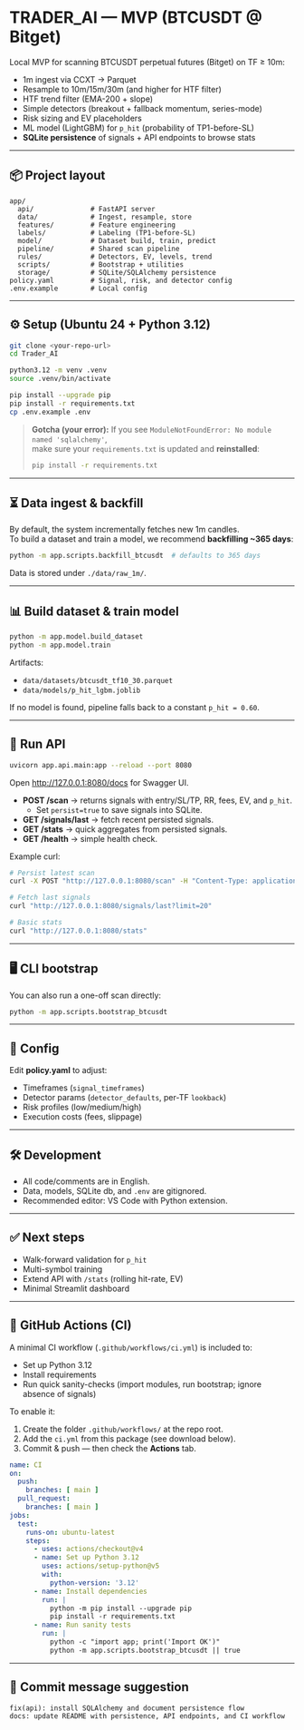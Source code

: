 # TRADER_AI — MVP (BTCUSDT @ Bitget)

Local MVP for scanning BTCUSDT perpetual futures (Bitget) on TF ≥ 10m:
- 1m ingest via CCXT → Parquet
- Resample to 10m/15m/30m (and higher for HTF filter)
- HTF trend filter (EMA-200 + slope)
- Simple detectors (breakout + fallback momentum, series-mode)
- Risk sizing and EV placeholders
- ML model (LightGBM) for `p_hit` (probability of TP1-before-SL)
- **SQLite persistence** of signals + API endpoints to browse stats

---

## 📦 Project layout

```
app/
  api/              # FastAPI server
  data/             # Ingest, resample, store
  features/         # Feature engineering
  labels/           # Labeling (TP1-before-SL)
  model/            # Dataset build, train, predict
  pipeline/         # Shared scan pipeline
  rules/            # Detectors, EV, levels, trend
  scripts/          # Bootstrap + utilities
  storage/          # SQLite/SQLAlchemy persistence
policy.yaml         # Signal, risk, and detector config
.env.example        # Local config
```

---

## ⚙️ Setup (Ubuntu 24 + Python 3.12)

```bash
git clone <your-repo-url>
cd Trader_AI

python3.12 -m venv .venv
source .venv/bin/activate

pip install --upgrade pip
pip install -r requirements.txt
cp .env.example .env
```

> **Gotcha (your error):** If you see `ModuleNotFoundError: No module named 'sqlalchemy'`,  
> make sure your `requirements.txt` is updated and **reinstalled**:
> ```bash
> pip install -r requirements.txt
> ```

---

## ⏳ Data ingest & backfill

By default, the system incrementally fetches new 1m candles.  
To build a dataset and train a model, we recommend **backfilling ~365 days**:

```bash
python -m app.scripts.backfill_btcusdt  # defaults to 365 days
```

Data is stored under `./data/raw_1m/`.

---

## 📊 Build dataset & train model

```bash
python -m app.model.build_dataset
python -m app.model.train
```

Artifacts:
- `data/datasets/btcusdt_tf10_30.parquet`
- `data/models/p_hit_lgbm.joblib`

If no model is found, pipeline falls back to a constant `p_hit = 0.60`.

---

## 🚀 Run API

```bash
uvicorn app.api.main:app --reload --port 8080
```

Open http://127.0.0.1:8080/docs for Swagger UI.

- **POST /scan** → returns signals with entry/SL/TP, RR, fees, EV, and `p_hit`.  
  - Set `persist=true` to save signals into SQLite.
- **GET /signals/last** → fetch recent persisted signals.  
- **GET /stats** → quick aggregates from persisted signals.  
- **GET /health** → simple health check.

Example curl:

```bash
# Persist latest scan
curl -X POST "http://127.0.0.1:8080/scan" -H "Content-Type: application/json"      -d '{"symbols":["BTCUSDT"],"risk_profile":"medium","equity":5000,"tfs":["10m","30m"],"run_ingest":true,"persist":true}'

# Fetch last signals
curl "http://127.0.0.1:8080/signals/last?limit=20"

# Basic stats
curl "http://127.0.0.1:8080/stats"
```

---

## 🖥️ CLI bootstrap

You can also run a one-off scan directly:

```bash
python -m app.scripts.bootstrap_btcusdt
```

---

## 🔧 Config

Edit **policy.yaml** to adjust:
- Timeframes (`signal_timeframes`)
- Detector params (`detector_defaults`, per-TF `lookback`)
- Risk profiles (low/medium/high)
- Execution costs (fees, slippage)

---

## 🛠️ Development

- All code/comments are in English.
- Data, models, SQLite db, and `.env` are gitignored.
- Recommended editor: VS Code with Python extension.

---

## ✅ Next steps

- Walk-forward validation for `p_hit`
- Multi-symbol training
- Extend API with `/stats` (rolling hit-rate, EV)
- Minimal Streamlit dashboard

---

## 🧪 GitHub Actions (CI)

A minimal CI workflow (`.github/workflows/ci.yml`) is included to:
- Set up Python 3.12
- Install requirements
- Run quick sanity-checks (import modules, run bootstrap; ignore absence of signals)

To enable it:
1. Create the folder `.github/workflows/` at the repo root.
2. Add the `ci.yml` from this package (see download below).
3. Commit & push — then check the **Actions** tab.

```yaml
name: CI
on:
  push:
    branches: [ main ]
  pull_request:
    branches: [ main ]
jobs:
  test:
    runs-on: ubuntu-latest
    steps:
      - uses: actions/checkout@v4
      - name: Set up Python 3.12
        uses: actions/setup-python@v5
        with:
          python-version: '3.12'
      - name: Install dependencies
        run: |
          python -m pip install --upgrade pip
          pip install -r requirements.txt
      - name: Run sanity tests
        run: |
          python -c "import app; print('Import OK')"
          python -m app.scripts.bootstrap_btcusdt || true
```

---

## 📝 Commit message suggestion

```
fix(api): install SQLAlchemy and document persistence flow
docs: update README with persistence, API endpoints, and CI workflow
```
